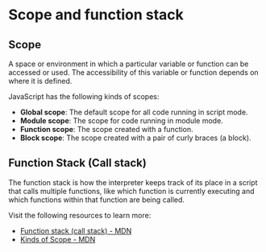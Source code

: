 # Scope and function stack

## Scope

A space or environment in which a particular variable or function can be accessed or used. The accessibility of this variable or function depends on where it is defined.

JavaScript has the following kinds of scopes:

- **Global scope**: The default scope for all code running in script mode.
- **Module scope**: The scope for code running in module mode.
- **Function scope**: The scope created with a function.
- **Block scope**: The scope created with a pair of curly braces (a block).

## Function Stack (Call stack)

The function stack is how the interpreter keeps track of its place in a script that calls multiple functions, like which function is currently executing and which functions within that function are being called.

Visit the following resources to learn more:

- [Function stack (call stack) - MDN](https://developer.mozilla.org/en-US/docs/Glossary/Call_stack)
- [Kinds of Scope - MDN](https://developer.mozilla.org/en-US/docs/Glossary/Scope)
